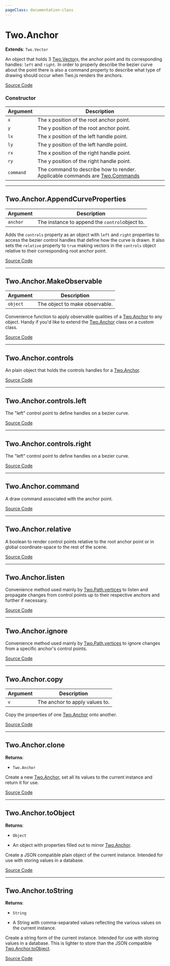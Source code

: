 ```yaml
---
pageClass: documentation-class
---
```


# Two.Anchor


<div class="extends">

__Extends__: `Two.Vector`

</div>


An object that holds 3 [Two.Vector](/documentation/vector)s, the anchor point and its corresponding handles: `left` and `right`. In order to properly describe the bezier curve about the point there is also a command property to describe what type of drawing should occur when Two.js renders the anchors.


<div class="meta">

  [Source Code](https://github.com/jonobr1/two.js/blob/dev/src/anchor.js#L7)

</div>



### Constructor


| Argument | Description |
| ---- | ----------- |
|  `x`  | The x position of the root anchor point. |
|  `y`  | The y position of the root anchor point. |
|  `lx`  | The x position of the left handle point. |
|  `ly`  | The y position of the left handle point. |
|  `rx`  | The x position of the right handle point. |
|  `ry`  | The y position of the right handle point. |
|  `command`  | The command to describe how to render. Applicable commands are [Two.Commands](/documentation/commands) |



---

<div class="static function ">

## Two.Anchor.AppendCurveProperties










<div class="params">

| Argument | Description |
| ---- | ----------- |
|  `anchor`  | The instance to append the `control`object to. |
</div>




<div class="description">

Adds the `controls` property as an object with `left` and `right` properties to access the bezier control handles that define how the curve is drawn. It also sets the `relative` property to `true` making vectors in the `controls` object relative to their corresponding root anchor point.

</div>



<div class="meta">

  [Source Code](https://github.com/jonobr1/two.js/blob/dev/src/anchor.js#L60)

</div>






</div>



---

<div class="static function ">

## Two.Anchor.MakeObservable










<div class="params">

| Argument | Description |
| ---- | ----------- |
|  `object`  | The object to make observable. |
</div>




<div class="description">

Convenience function to apply observable qualities of a [Two.Anchor](/documentation/anchor) to any object. Handy if you'd like to extend the [Two.Anchor](/documentation/anchor) class on a custom class.

</div>



<div class="meta">

  [Source Code](https://github.com/jonobr1/two.js/blob/dev/src/anchor.js#L93)

</div>






</div>



---

<div class="instance member ">

## Two.Anchor.controls








<div class="properties">



</div>






<div class="description">

An plain object that holds the controls handles for a [Two.Anchor](/documentation/anchor).

</div>



<div class="meta">

  [Source Code](https://github.com/jonobr1/two.js/blob/dev/src/anchor.js#L70)

</div>






</div>



---

<div class="instance member ">

## Two.Anchor.controls.left








<div class="properties">



</div>






<div class="description">

The "left" control point to define handles on a bezier curve.

</div>



<div class="meta">

  [Source Code](https://github.com/jonobr1/two.js/blob/dev/src/anchor.js#L77)

</div>






</div>



---

<div class="instance member ">

## Two.Anchor.controls.right








<div class="properties">



</div>






<div class="description">

The "left" control point to define handles on a bezier curve.

</div>



<div class="meta">

  [Source Code](https://github.com/jonobr1/two.js/blob/dev/src/anchor.js#L84)

</div>






</div>



---

<div class="instance member ">

## Two.Anchor.command








<div class="properties">



</div>






<div class="description">

A draw command associated with the anchor point.

</div>



<div class="meta">

  [Source Code](https://github.com/jonobr1/two.js/blob/dev/src/anchor.js#L101)

</div>






</div>



---

<div class="instance member ">

## Two.Anchor.relative








<div class="properties">



</div>






<div class="description">

A boolean to render control points relative to the root anchor point or in global coordinate-space to the rest of the scene.

</div>



<div class="meta">

  [Source Code](https://github.com/jonobr1/two.js/blob/dev/src/anchor.js#L124)

</div>






</div>



---

<div class="instance function ">

## Two.Anchor.listen













<div class="description">

Convenience method used mainly by [Two.Path.vertices](/documentation/path#two-path-vertices) to listen and propagate changes from control points up to their respective anchors and further if necessary.

</div>



<div class="meta">

  [Source Code](https://github.com/jonobr1/two.js/blob/dev/src/anchor.js#L167)

</div>






</div>



---

<div class="instance function ">

## Two.Anchor.ignore













<div class="description">

Convenience method used mainly by [Two.Path.vertices](/documentation/path#two-path-vertices) to ignore changes from a specific anchor's control points.

</div>



<div class="meta">

  [Source Code](https://github.com/jonobr1/two.js/blob/dev/src/anchor.js#L185)

</div>






</div>



---

<div class="instance function ">

## Two.Anchor.copy










<div class="params">

| Argument | Description |
| ---- | ----------- |
|  `v`  | The anchor to apply values to. |
</div>




<div class="description">

Copy the properties of one [Two.Anchor](/documentation/anchor) onto another.

</div>



<div class="meta">

  [Source Code](https://github.com/jonobr1/two.js/blob/dev/src/anchor.js#L199)

</div>






</div>



---

<div class="instance function ">

## Two.Anchor.clone




<div class="returns">

__Returns__:



+ `Two.Anchor`




</div>










<div class="description">

Create a new [Two.Anchor](/documentation/anchor), set all its values to the current instance and return it for use.

</div>



<div class="meta">

  [Source Code](https://github.com/jonobr1/two.js/blob/dev/src/anchor.js#L238)

</div>






</div>



---

<div class="instance function ">

## Two.Anchor.toObject




<div class="returns">

__Returns__:



+ `Object`



- An object with properties filled out to mirror [Two.Anchor](/documentation/anchor).


</div>










<div class="description">

Create a JSON compatible plain object of the current instance. Intended for use with storing values in a database.

</div>



<div class="meta">

  [Source Code](https://github.com/jonobr1/two.js/blob/dev/src/anchor.js#L262)

</div>






</div>



---

<div class="instance function ">

## Two.Anchor.toString




<div class="returns">

__Returns__:



+ `String`



- A String with comma-separated values reflecting the various values on the current instance.


</div>










<div class="description">

Create a string form of the current instance. Intended for use with storing values in a database. This is lighter to store than the JSON compatible [Two.Anchor.toObject](/documentation/anchor#two-anchor-toobject).

</div>



<div class="meta">

  [Source Code](https://github.com/jonobr1/two.js/blob/dev/src/anchor.js#L288)

</div>






</div>


